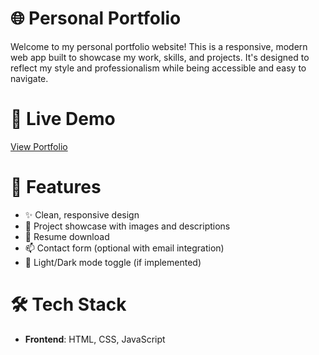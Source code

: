 # 🌐 Personal Portfolio
Welcome to my personal portfolio website! This is a responsive, modern web app built to showcase my work, skills, and projects. It's designed to reflect my style and professionalism while being accessible and easy to navigate.

# 🚀 Live Demo

[View Portfolio](https://your-username.github.io/your-repo-name)

# 📌 Features

- ✨ Clean, responsive design
- 🧩 Project showcase with images and descriptions
- 📄 Resume download
- 📫 Contact form (optional with email integration)
- 🌙 Light/Dark mode toggle (if implemented)

# 🛠️ Tech Stack

- **Frontend**: HTML, CSS, JavaScript
